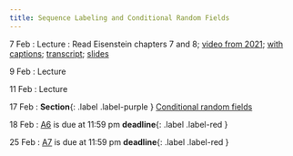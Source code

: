 ```yaml
---
title: Sequence Labeling and Conditional Random Fields
---
```


7 Feb
: Lecture
  : Read Eisenstein chapters 7 and 8; [video from 2021](https://drive.google.com/file/d/1NeLhUxWBBbUSeC5oyz0krxppzlG_OB5V/view?usp=sharing); [with captions](https://drive.google.com/file/d/1uyoeC80ynsVmXjEl2hFZZDWQWHXI8kjF/view?usp=sharing); [transcript](https://drive.google.com/file/d/1G3Ox7tIrjQN9LEV4VX2UL3-lp1VSMANI/view?usp=sharing); [slides](https://drive.google.com/file/d/1eH4OzFMStk1svUZM-8Iiyssb0kOsDrBb/view?usp=sharing) 

9 Feb
: Lecture

11 Feb
: Lecture

17 Feb
: **Section**{: .label .label-purple } [Conditional random fields](#)

18 Feb
  : [A6](assets/docs/A6.pdf) is due at 11:59 pm **deadline**{: .label .label-red }

25 Feb
  : [A7](assets/docs/A7.pdf) is due at 11:59 pm **deadline**{: .label .label-red }


